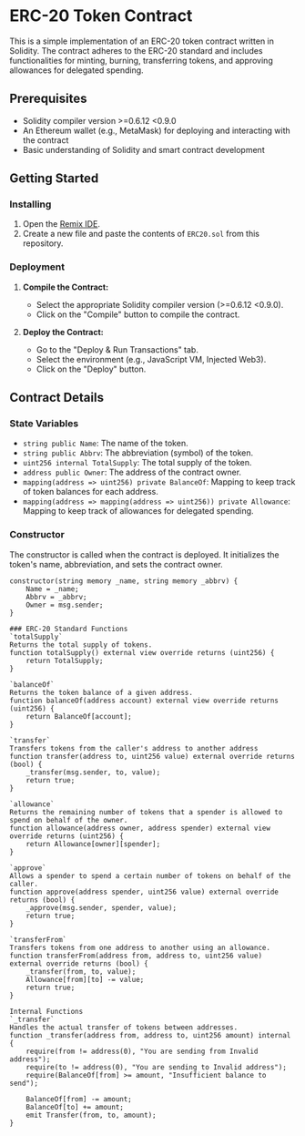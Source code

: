 # ERC-20 Token Contract

This is a simple implementation of an ERC-20 token contract written in Solidity. The contract adheres to the ERC-20 standard and includes functionalities for minting, burning, transferring tokens, and approving allowances for delegated spending.

## Prerequisites

- Solidity compiler version >=0.6.12 <0.9.0
- An Ethereum wallet (e.g., MetaMask) for deploying and interacting with the contract
- Basic understanding of Solidity and smart contract development

## Getting Started

### Installing

1. Open the [Remix IDE](https://remix.ethereum.org/).
2. Create a new file and paste the contents of `ERC20.sol` from this repository.

### Deployment

1. **Compile the Contract:**
   - Select the appropriate Solidity compiler version (>=0.6.12 <0.9.0).
   - Click on the "Compile" button to compile the contract.

2. **Deploy the Contract:**
   - Go to the "Deploy & Run Transactions" tab.
   - Select the environment (e.g., JavaScript VM, Injected Web3).
   - Click on the "Deploy" button.

## Contract Details

### State Variables

- `string public Name`: The name of the token.
- `string public Abbrv`: The abbreviation (symbol) of the token.
- `uint256 internal TotalSupply`: The total supply of the token.
- `address public Owner`: The address of the contract owner.
- `mapping(address => uint256) private BalanceOf`: Mapping to keep track of token balances for each address.
- `mapping(address => mapping(address => uint256)) private Allowance`: Mapping to keep track of allowances for delegated spending.

### Constructor

The constructor is called when the contract is deployed. It initializes the token's name, abbreviation, and sets the contract owner.

```solidity
constructor(string memory _name, string memory _abbrv) {
    Name = _name;
    Abbrv = _abbrv;
    Owner = msg.sender;
}

### ERC-20 Standard Functions
`totalSupply`
Returns the total supply of tokens.
function totalSupply() external view override returns (uint256) {
    return TotalSupply;
}

`balanceOf`
Returns the token balance of a given address.
function balanceOf(address account) external view override returns (uint256) {
    return BalanceOf[account];
}

`transfer`
Transfers tokens from the caller's address to another address
function transfer(address to, uint256 value) external override returns (bool) {
    _transfer(msg.sender, to, value);
    return true;
}

`allowance`
Returns the remaining number of tokens that a spender is allowed to spend on behalf of the owner.
function allowance(address owner, address spender) external view override returns (uint256) {
    return Allowance[owner][spender];
}

`approve`
Allows a spender to spend a certain number of tokens on behalf of the caller.
function approve(address spender, uint256 value) external override returns (bool) {
    _approve(msg.sender, spender, value);
    return true;
}

`transferFrom`
Transfers tokens from one address to another using an allowance.
function transferFrom(address from, address to, uint256 value) external override returns (bool) {
    _transfer(from, to, value);
    Allowance[from][to] -= value;
    return true;
}

Internal Functions
`_transfer`
Handles the actual transfer of tokens between addresses.
function _transfer(address from, address to, uint256 amount) internal {
    require(from != address(0), "You are sending from Invalid address");
    require(to != address(0), "You are sending to Invalid address");
    require(BalanceOf[from] >= amount, "Insufficient balance to send");

    BalanceOf[from] -= amount;
    BalanceOf[to] += amount;
    emit Transfer(from, to, amount);
}


